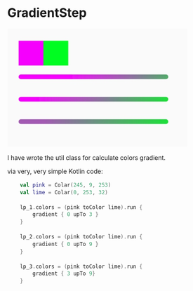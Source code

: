 # GradientStep

![](https://github.com/SergeyBurlaka/GradientStep/blob/master/app/art/1.jpg)


I have wrote the util class for calculate colors gradient.

via very, very simple Kotlin code:

```kotlin
    val pink = Colar(245, 9, 253)
    val lime = Colar(0, 253, 32)

    lp_1.colors = (pink toColor lime).run {
        gradient { 0 upTo 3 }
    }

    lp_2.colors = (pink toColor lime).run {
        gradient { 0 upTo 9 }
    }

    lp_3.colors = (pink toColor lime).run {
        gradient { 3 upTo 9}
    }
```
